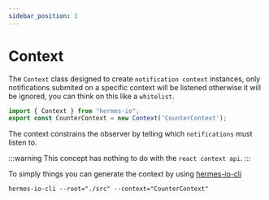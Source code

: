 ```yaml
---
sidebar_position: 3
---
```


# Context
The `Context` class designed to create `notification context` instances, only notifications submited on a specific context will be listened otherwise it will be ignored, you can think on this like a `whitelist`. 

```javascript
import { Context } from "hermes-io";
export const CounterContext = new Context('CounterContext');
```

The context constrains the observer by telling which `notifications` must listen to.

:::warning
This concept has nothing to do with the `react context api`.
:::

To simply things you can generate the context by using [hermes-io-cli](https://www.npmjs.com/package/hermes-io-cli#context)
```
hermes-io-cli --root="./src" --context="CounterContext"
```
